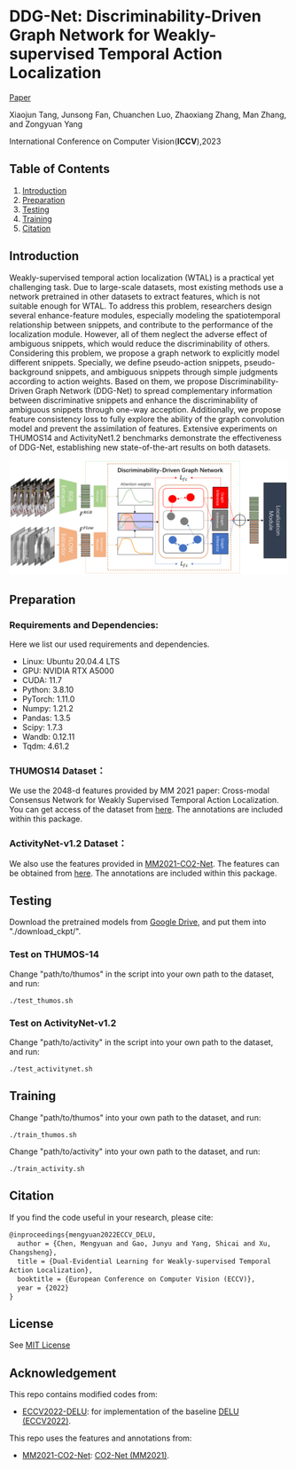 # DDG-Net: Discriminability-Driven Graph Network for Weakly-supervised Temporal Action Localization
[Paper]()

Xiaojun Tang, Junsong Fan, Chuanchen Luo, Zhaoxiang Zhang, Man Zhang, and Zongyuan Yang

International Conference on Computer Vision(**ICCV**),2023

## Table of Contents
1. [Introduction](#introduction)
1. [Preparation](#preparation)
1. [Testing](#testing)
1. [Training](#training)
1. [Citation](#citation)

## Introduction
Weakly-supervised temporal action localization (WTAL) is a practical yet challenging task. Due to large-scale datasets, most existing methods use a network pretrained in other datasets to extract features, which is not suitable enough for WTAL. To address this problem, researchers design several enhance-feature modules, especially modeling the spatiotemporal relationship between snippets, and contribute to the performance of the localization module. However, all of them neglect the adverse effect of ambiguous snippets, which would reduce the discriminability of others. Considering this problem, we propose a graph network to explicitly model different snippets. Specially, we define pseudo-action snippets, pseudo-background snippets, and ambiguous snippets through simple judgments according to action weights. Based on them, we propose Discriminability-Driven Graph Network (DDG-Net) to spread complementary information between discriminative snippets and enhance the discriminability of ambiguous snippets through one-way acception. Additionally, we propose feature consistency loss to fully explore the ability of the graph convolution model and prevent the assimilation of features. Extensive experiments on THUMOS14 and ActivityNet1.2 benchmarks demonstrate the effectiveness of DDG-Net, establishing new state-of-the-art results on both datasets.

![avatar](./figs/overview1.png)

## Preparation
### Requirements and Dependencies:
Here we list our used requirements and dependencies.
 - Linux: Ubuntu 20.04.4 LTS
 - GPU: NVIDIA RTX A5000
 - CUDA: 11.7
 - Python: 3.8.10
 - PyTorch: 1.11.0
 - Numpy: 1.21.2
 - Pandas: 1.3.5
 - Scipy: 1.7.3 
 - Wandb: 0.12.11
 - Tqdm: 4.61.2

### THUMOS14 Dataset：
We use the 2048-d features provided by MM 2021 paper: Cross-modal Consensus Network for Weakly Supervised Temporal Action Localization. You can get access of the dataset from [here](https://rpi.app.box.com/s/hf6djlgs7vnl7a2oamjt0vkrig42pwho). The annotations are included within this package.

### ActivityNet-v1.2 Dataset：
We also use the features provided in [MM2021-CO2-Net](https://github.com/harlanhong/MM2021-CO2-Net). The features can be obtained from [here](https://rpi.app.box.com/s/hf6djlgs7vnl7a2oamjt0vkrig42pwho). The annotations are included within this package.

## Testing
Download the pretrained models from [Google Drive](https://drive.google.com/drive/folders/1ZcYKjZMPCp8aRNukyt8bZ0xYsMXYy7DM?usp=drive_link), and put them into "./download_ckpt/".

### Test on THUMOS-14
Change "path/to/thumos" in the script into your own path to the dataset, and run:
```
./test_thumos.sh
```

### Test on ActivityNet-v1.2
Change "path/to/activity" in the script into your own path to the dataset, and run:
```
./test_activitynet.sh
```

## Training
Change "path/to/thumos" into your own path to the dataset, and run:
```
./train_thumos.sh
```

Change "path/to/activity" into your own path to the dataset, and run:
```
./train_activity.sh
```


## Citation
If you find the code useful in your research, please cite:

    @inproceedings{mengyuan2022ECCV_DELU,
      author = {Chen, Mengyuan and Gao, Junyu and Yang, Shicai and Xu, Changsheng},
      title = {Dual-Evidential Learning for Weakly-supervised Temporal Action Localization},
      booktitle = {European Conference on Computer Vision (ECCV)},
      year = {2022}
    }

## License

See [MIT License](/LICENSE)

## Acknowledgement

This repo contains modified codes from:
 - [ECCV2022-DELU](https://github.com/MengyuanChen21/ECCV2022-DELU): for implementation of the baseline [DELU (ECCV2022)](https://www.ecva.net/papers/eccv_2022/papers_ECCV/papers/136640190.pdf).

This repo uses the features and annotations from:
 - [MM2021-CO2-Net](https://github.com/harlanhong/MM2021-CO2-Net): [CO2-Net (MM2021)](https://arxiv.org/abs/2107.12589).
